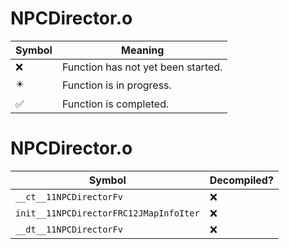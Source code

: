 # NPCDirector.o
| Symbol | Meaning 
| ------------- | ------------- 
| :x: | Function has not yet been started. 
| :eight_pointed_black_star: | Function is in progress. 
| :white_check_mark: | Function is completed. 


# NPCDirector.o
| Symbol | Decompiled? |
| ------------- | ------------- |
| `__ct__11NPCDirectorFv` | :x: |
| `init__11NPCDirectorFRC12JMapInfoIter` | :x: |
| `__dt__11NPCDirectorFv` | :x: |
